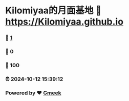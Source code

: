 # Kilomiyaa的月面基地 :link: https://Kilomiyaa.github.io 
### :page_facing_up: [1](https://Kilomiyaa.github.io/tag.html) 
### :speech_balloon: 0 
### :hibiscus: 100 
### :alarm_clock: 2024-10-12 15:39:12 
### Powered by :heart: [Gmeek](https://github.com/Meekdai/Gmeek)

